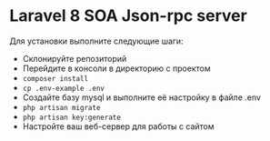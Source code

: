 # Laravel 8 SOA Json-rpc server

Для установки выполните следующие шаги:

+ Склонируйте репозиторий
+ Перейдите в консоли в директорию с проектом
+ `composer install`
+ `cp .env-example .env`
+ Создайте базу mysql и выполните её настройку в файле .env
+ `php artisan migrate`
+ `php artisan key:generate`
+ Настройте ваш веб-сервер для работы с сайтом
